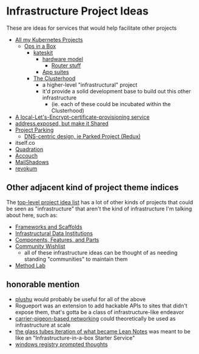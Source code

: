 # Infrastructure Project Ideas

These are ideas for services that would help facilitate other projects

- [All my Kubernetes Projects](jm357-xrxvy-mrahf-f3tbf-n8jwm)
  - [Ops in a Box](0dehw-8kxsa-81amj-gp4kk-td8cw)
    - [kateskit](xft7t-am737-c681k-evqax-fk0b5)
      - [hardware model](bach6-b6ajg-tqajt-er2cr-9wj00)
        - [Router stuff](pr1f6-5k6qs-0hacc-1ymrg-0nf8n)
      - [App suites](mtwmg-gw5d6-m5a4q-ded6h-dkz12)
    - [The Clusterhood](jsjbb-4jsxp-r5by5-cvczv-7nw8h)
      - a higher-level "infrastructural" project
      - it'd provide a solid development base to build out this other infrastructure
        - (ie. each of these could be incubated within the Clusterhood)
- [A local-Let's-Encrypt-certificate-provisioning service](nxgz4-vt82d-4k9am-6c0e6-yepc5)
- [address.exposed, but make it Shared](herds-tvdzm-w7a1w-1nswj-9x51w)
- [Project Parking](gefm7-awg6f-0qa19-h93mk-42q9m)
  - [DNS-centric design, ie Parked Project (Redux)](85j93-vjbaa-479dw-26bwv-1mdra)
- itself.co
- [Quadration](1p9xg-4k774-a29w5-ppgvk-dy08f)
- [Accouch](3bgmz-ptkas-baa2b-w9a4z-kmm7f)
- [MailShadows](gxrvf-7g6hb-m2avg-0jxhg-txjwq)
- [revokum](60nwr-1phrb-dn87f-5gvb1-ajjgj)

## Other adjacent kind of project theme indices

The [top-level project idea list](gm4xd-ehwvm-ca85t-mmsg2-4ptqf) has a lot of other kinds of projects that could be seen as "infrastructure" that aren't the kind of infrastructure I'm talking about here, such as:

- [Frameworks and Scaffolds](ty5xn-fv406-4ya51-2hrm0-84st8)
- [Infrastructural Data Institutions](za4n5-bv4hz-8xa39-ssp19-14e8h)
- [Components, Features, and Parts](sgm3d-n5d7z-ra8jx-4r3y6-cd6rp)
- [Community Wishlist](sfwb4-37xeb-42aag-wn5r2-6s2av)
  - all of these infrastructure ideas can be thought of as needing standing "communities" to maintain them
- [Method Lab](k8m91-rn0z9-449r7-hwfhz-c9wma)

## honorable mention

- [plushu](237wy-vyzdz-w39y5-va8ej-3r5g6) would probably be useful for all of the above
- Rogueport was an extension to add hackable APIs to sites that didn't expose them, that's gotta be a class of infrastructure-like endeavor
- [carrier-pigeon-based networking](b1cms-0d6kq-43afc-mzaa0-q4wat) could theoretically be used as infrastructure at scale
- [the glass tubes iteration of what became Lean Notes](0d8cc-k29em-qw93j-mj01y-dkf5a) was meant to be like an "Infrastructure-in-a-box Starter Service"
- [windows registry prompted thoughts](6twpy-7bg49-hkaqc-8mny5-tbgmt)
